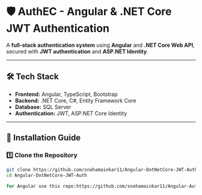 # 🛡️ AuthEC - Angular & .NET Core JWT Authentication  

A **full-stack authentication system** using **Angular** and **.NET Core Web API**, secured with **JWT authentication** and **ASP.NET Identity**.  

---

## 🛠️ Tech Stack
- **Frontend:** Angular, TypeScript, Bootstrap  
- **Backend:** .NET Core, C#, Entity Framework Core  
- **Database:** SQL Server  
- **Authentication:** JWT, ASP.NET Core Identity  

---

## 🚀 Installation Guide  

### 1️⃣ **Clone the Repository**  
```sh
git clone https://github.com/snehamainkar11/Angular-DotNetCore-JWT-Auth.git
cd Angular-DotNetCore-JWT-Auth

for Angular use this repo:https://github.com/snehamainkar11/Angular-Authentication-.NET/tree/main
